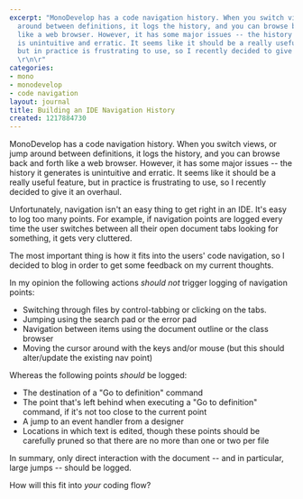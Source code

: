 ```yaml
---
excerpt: "MonoDevelop has a code navigation history. When you switch views, or jump
  around between definitions, it logs the history, and you can browse back and forth
  like a web browser. However, it has some major issues -- the history it generates
  is unintuitive and erratic. It seems like it should be a really useful feature,
  but in practice is frustrating to use, so I recently decided to give it an overhaul.
  \r\n\r"
categories:
- mono
- monodevelop
- code navigation
layout: journal
title: Building an IDE Navigation History
created: 1217884730
---
```

MonoDevelop has a code navigation history. When you switch views, or jump around between definitions, it logs the history, and you can browse back and forth like a web browser. However, it has some major issues -- the history it generates is unintuitive and erratic. It seems like it should be a really useful feature, but in practice is frustrating to use, so I recently decided to give it an overhaul. 

Unfortunately, navigation isn't an easy thing to get right in an IDE. It's easy to log too many points. For example, if navigation points are logged every time the user switches between all their open document tabs looking for something, it gets very cluttered.

The most important thing is how it fits into the users' code navigation, so I decided to blog in order to get some feedback on my current thoughts.

In my opinion the following actions <em>should not</em> trigger logging of navigation points:
<ul>
<li>Switching through files by control-tabbing or clicking on the tabs.</li>
<li>Jumping using the search pad or the error pad</li>
<li>Navigation between items using the document outline or the class browser</li>
<li>Moving the cursor around with the keys and/or mouse (but this should alter/update the existing nav point)</li>
</ul>

Whereas the following points <em>should</em> be logged:
<ul>
<li>The destination of a "Go to definition" command</li>
<li>The point that's left behind when executing a "Go to definition" command, if it's not too close to the current point</li>
<li>A jump to an event handler from a designer</li>
<li>Locations in which text is edited, though these points should be carefully pruned so that there are no more than one or two per file</li>
</ul>

In summary, only direct interaction with the document -- and in particular, large jumps -- should be logged.

How will this fit into <em>your</em> coding flow?

